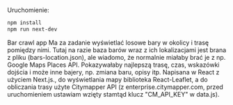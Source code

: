Uruchomienie:

```bash
npm install
npm run next-dev
```

Bar crawl app
Ma za zadanie wyświetlać losowe bary w okolicy i trasę pomiędzy nimi.
Tutaj na razie baza barów wraz z ich lokalizacjami jest brana z pliku (bars-location.json), ale wiadomo, że normalnie miałaby brać je z np. Google Maps Places API. Pokazywałaby najlepszą trasę, czas, wskazówki dojścia i może inne bajery, np. zmiana baru, opisy itp.
Napisana w React z użyciem Next.js., do wyświetlania mapy biblioteka React-Leaflet, a do obliczania trasy użyte Citymapper API (z enterprise.citymapper.com, przed uruchomieniem ustawiam wzięty stamtąd klucz "CM_API_KEY" w data.js).
